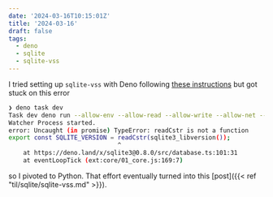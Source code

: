 ```yaml
---
date: '2024-03-16T10:15:01Z'
title: '2024-03-16'
draft: false
tags:
  - deno
  - sqlite
  - sqlite-vss
---
```


I tried setting up `sqlite-vss` with Deno following [these instructions](https://github.com/asg017/sqlite-vss?tab=readme-ov-file#deno) but got stuck on this error

```sh
❯ deno task dev
Task dev deno run --allow-env --allow-read --allow-write --allow-net --unstable-ffi --allow-ffi --watch main.ts
Watcher Process started.
error: Uncaught (in promise) TypeError: readCstr is not a function
export const SQLITE_VERSION = readCstr(sqlite3_libversion());
                              ^
    at https://deno.land/x/sqlite3@0.8.0/src/database.ts:101:31
    at eventLoopTick (ext:core/01_core.js:169:7)
```

so I pivoted to Python. That effort eventually turned into this [post]({{< ref "til/sqlite/sqlite-vss.md" >}}).
